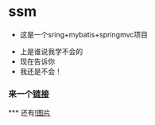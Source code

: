 # ssm
* 这是一个sring+mybatis+springmvc项目  
+ 上是谁说我学不会的  
+ 现在告诉你  
+ 我还是不会！  
### 来一个[链接]("https://baike.baidu.com/item/markdown/3245829?fr=aladdin")
*** 还有[!图片]("https://youjia.baidu.com/view/imageDetail?serid=1360&modelid=ad5b5e6d4d5647c2ade9eab899a87359_car_models_aladdin&sername=%E5%93%88%E5%BC%97H9&tab=%E5%A4%96%E8%A7%82&index=0&sa=alapc_4526_image")
